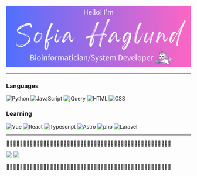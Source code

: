 <a href="https://www.sofiahag.com"><img src="https://raw.githubusercontent.com/sofiahag/sofiahag/main/images/sofiahag.png" width="700" /></a>

---

### Languages

![Python](https://img.shields.io/badge/-Python-000?&logo=Python)
![JavaScript](https://img.shields.io/badge/-JavaScript-000?&logo=JavaScript)
![jQuery](https://img.shields.io/badge/-jQuery-000?&logo=jQuery)
![HTML](https://img.shields.io/badge/-HTML5-000?&logo=HTML5)
![CSS](https://img.shields.io/badge/-CSS3-000?&logo=CSS3)

### Learning

![Vue](https://img.shields.io/badge/-Vue-000?&logo=vue.js)
![React](https://img.shields.io/badge/-React-000?&logo=React)
![Typescript](https://img.shields.io/badge/-Typescript-000?&logo=typescript)
![Astro](https://img.shields.io/badge/-Astro-000?&logo=Astro)
![php](https://img.shields.io/badge/-php-000?&logo=php)
![Laravel](https://img.shields.io/badge/-Laravel-000?&logo=Laravel)

---

🦄🦄🦄🦄🦄🦄🦄🦄🦄🦄🦄🦄🦄🦄🦄🦄🦄🦄🦄🦄🦄🦄🦄🦄🦄🦄🦄🦄🦄🦄🦄🦄🦄🦄🦄🦄🦄🦄🦄🦄🦄🦄🦄🦄🦄🦄🦄🦄🦄

<p float="center">
<img src="https://github-readme-stats.vercel.app/api?username=sofiahag&show_icons=true&theme=radical" width="390" />
<img src="https://github-readme-stats.vercel.app/api/top-langs?username=sofiahag&layout=compact&theme=radical" width="300" /> 
</p>

🦄🦄🦄🦄🦄🦄🦄🦄🦄🦄🦄🦄🦄🦄🦄🦄🦄🦄🦄🦄🦄🦄🦄🦄🦄🦄🦄🦄🦄🦄🦄🦄🦄🦄🦄🦄🦄🦄🦄🦄🦄🦄🦄🦄🦄🦄🦄🦄🦄
